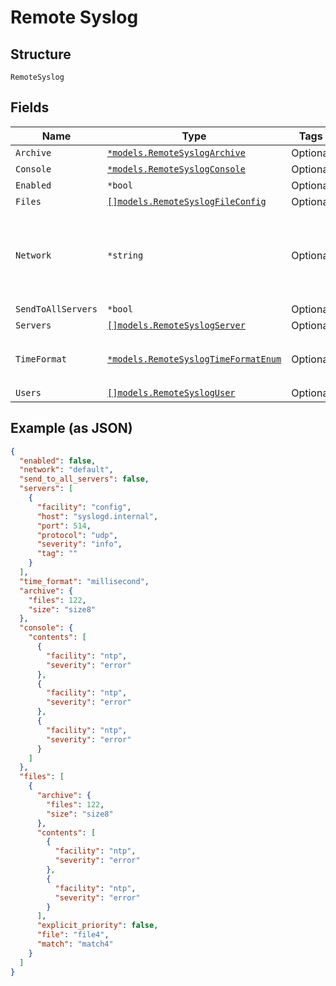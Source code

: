 
# Remote Syslog

## Structure

`RemoteSyslog`

## Fields

| Name | Type | Tags | Description |
|  --- | --- | --- | --- |
| `Archive` | [`*models.RemoteSyslogArchive`](../../doc/models/remote-syslog-archive.md) | Optional | - |
| `Console` | [`*models.RemoteSyslogConsole`](../../doc/models/remote-syslog-console.md) | Optional | - |
| `Enabled` | `*bool` | Optional | **Default**: `false` |
| `Files` | [`[]models.RemoteSyslogFileConfig`](../../doc/models/remote-syslog-file-config.md) | Optional | - |
| `Network` | `*string` | Optional | if source_address is configured, will use the vlan firstly otherwise use source_ip |
| `SendToAllServers` | `*bool` | Optional | **Default**: `false` |
| `Servers` | [`[]models.RemoteSyslogServer`](../../doc/models/remote-syslog-server.md) | Optional | - |
| `TimeFormat` | [`*models.RemoteSyslogTimeFormatEnum`](../../doc/models/remote-syslog-time-format-enum.md) | Optional | enum: `millisecond`, `year`, `year millisecond` |
| `Users` | [`[]models.RemoteSyslogUser`](../../doc/models/remote-syslog-user.md) | Optional | - |

## Example (as JSON)

```json
{
  "enabled": false,
  "network": "default",
  "send_to_all_servers": false,
  "servers": [
    {
      "facility": "config",
      "host": "syslogd.internal",
      "port": 514,
      "protocol": "udp",
      "severity": "info",
      "tag": ""
    }
  ],
  "time_format": "millisecond",
  "archive": {
    "files": 122,
    "size": "size8"
  },
  "console": {
    "contents": [
      {
        "facility": "ntp",
        "severity": "error"
      },
      {
        "facility": "ntp",
        "severity": "error"
      },
      {
        "facility": "ntp",
        "severity": "error"
      }
    ]
  },
  "files": [
    {
      "archive": {
        "files": 122,
        "size": "size8"
      },
      "contents": [
        {
          "facility": "ntp",
          "severity": "error"
        },
        {
          "facility": "ntp",
          "severity": "error"
        }
      ],
      "explicit_priority": false,
      "file": "file4",
      "match": "match4"
    }
  ]
}
```

